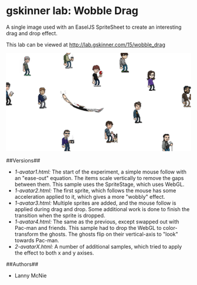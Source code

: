 # gskinner lab: Wobble Drag
A single image used with an EaselJS SpriteSheet to create an interesting drag and drop effect.

This lab can be viewed at http://lab.gskinner.com/15/wobble_drag

![Wobble Drag](screenshot.jpg "Wobble Drag")

##Versions##
 * *1-avatar1.html:* The start of the experiment, a simple mouse follow with an "ease-out" 
equation. The items scale vertically to remove the gaps between them. This sample uses the SpriteStage,
which uses WebGL.
 * *1-avatar2.html:* The first sprite, which follows the mouse has some acceleration applied to it, 
 which gives a more "wobbly" effect.
 * *1-avatar3.html:* Multiple sprites are added, and the mouse follow is applied during drag and drop. Some
 additional work is done to finish the transition when the sprite is dropped.
 * *1-avatar4.html:* The same as the previous, except swapped out with Pac-man and friends. This sample had
 to drop the WebGL to color-transform the ghosts. The ghosts flip on their vertical-axis to "look" towards 
 Pac-man.
 * *2-avatarX.html:* A number of additional samples, which tried to apply the effect to both x and y axises.
 
 ##Authors##
 * Lanny McNie

